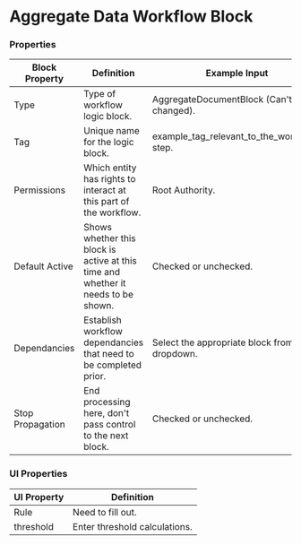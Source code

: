 # Aggregate Data Workflow Block

### Properties

| Block Property   | Definition                                                                        | Example Input                                    |
| ---------------- | --------------------------------------------------------------------------------- | ------------------------------------------------ |
| Type             | Type of workflow logic block.                                                     | AggregateDocumentBlock (Can't be changed).       |
| Tag              | Unique name for the logic block.                                                  | example\_tag\_relevant\_to\_the\_workkflow step. |
| Permissions      | Which entity has rights to interact at this part of the workflow.                 | Root Authority.                                  |
| Default Active   | Shows whether this block is active at this time and whether it needs to be shown. | Checked or unchecked.                            |
| Dependancies     | Establish workflow dependancies that need to be completed prior.                  | Select the appropriate block from the dropdown.  |
| Stop Propagation | End processing here, don't pass control to the next block.                        | Checked or unchecked.                            |

### UI Properties

| UI Property | Definition                    |
| ----------- | ----------------------------- |
| Rule        | Need to fill out.             |
| threshold   | Enter threshold calculations. |
